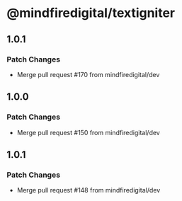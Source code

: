 # @mindfiredigital/textigniter

## 1.0.1

### Patch Changes

- Merge pull request #170 from mindfiredigital/dev

## 1.0.0

### Patch Changes

- Merge pull request #150 from mindfiredigital/dev

## 1.0.1

### Patch Changes

- Merge pull request #148 from mindfiredigital/dev
